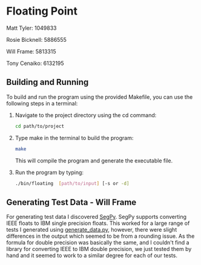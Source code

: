 #   Floating Point

Matt Tyler: 1049833

Rosie Bicknell: 5886555

Will Frame: 5813315

Tony Cenaiko: 6132195


## Building and Running


To build and run the program using the provided Makefile, you can use the following steps in a terminal:

1. Navigate to the project directory using the cd command:

    ```bash
    cd path/to/project
    ```

2. Type make in the terminal to build the program:

    ```bash
    make
    ```

    This will compile the program and generate the executable file.

3. Run the program by typing:

    ```bash
    ./bin/floating  [path/to/input] [-s or -d]
    ```

## Generating Test Data - Will Frame

For generating test data I discovered [SegPy](https://segpy.readthedocs.io/en/latest/apidocs/segpy/segpy.ibm_float.html). SegPy supports converting IEEE floats to IBM single precision floats. This worked for a large range of tests I generated using [generate_data.py](testdata/generate_data.py), however, there were slight differences in the output which seemed to be from a rounding issue. As the formula for double precision was basically the same, and I couldn't find a library for converting IEEE to IBM double precision, we just tested them by hand and it seemed to work to a similar degree for each of our tests.
